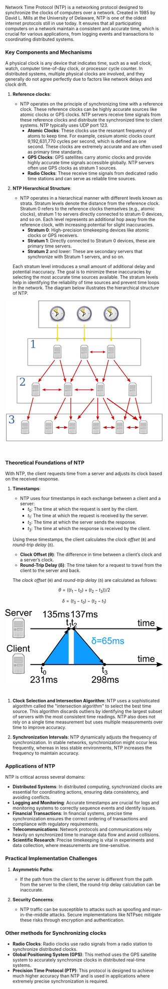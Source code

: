 Network Time Protocol (NTP) is a networking protocol designed to synchronize the clocks of computers over a network. Created in 1985 by David L. Mills at the University of Delaware, NTP is one of the oldest internet protocols still in use today. It ensures that all participating computers on a network maintain a consistent and accurate time, which is crucial for various applications, from logging events and transactions to coordinating distributed systems.


### Key Components and Mechanisms

A physical clock is any device that indicates time, such as a wall clock, watch, computer time-of-day clock, or processor cycle counter. In distributed systems, multiple physical clocks are involved, and they generally do not agree perfectly due to factors like network delays and clock drift.

1. **Reference clocks**:
   - NTP operates on the principle of synchronizing time with a reference clock. These reference clocks can be highly accurate sources like atomic clocks or GPS clocks. NTP servers receive time signals from these reference clocks and distribute the synchronized time to client systems. NTP typically uses UDP port 123.
     - **Atomic Clocks**: These clocks use the resonant frequency of atoms to keep time. For example, cesium atomic clocks count 9,192,631,770 cycles per second, which is defined as one second. These clocks are extremely accurate and are often used as primary time standards.
     - **GPS Clocks**: GPS satellites carry atomic clocks and provide highly accurate time signals accessible globally. NTP servers often use GPS clocks as stratum 1 sources.
     - **Radio Clocks**: These receive time signals from dedicated radio time stations and can serve as reliable time sources.

2. **NTP Hierarchical Structure**:
   - NTP operates in a hierarchical manner with different levels known as strata. Stratum levels denote the distance from the reference clock. Stratum 0 refers to the reference clocks themselves (e.g., atomic clocks), stratum 1 to servers directly connected to stratum 0 devices, and so on. Each level represents an additional hop away from the reference clock, with increasing potential for slight inaccuracies.
     - **Stratum 0**: High-precision timekeeping devices like atomic clocks or GPS receivers.
     - **Stratum 1**: Directly connected to Stratum 0 devices, these are primary time servers.
     - **Stratum 2** and lower: These are secondary servers that synchronize with Stratum 1 servers, and so on.

   Each stratum level introduces a small amount of additional delay and potential inaccuracy. The goal is to minimize these inaccuracies by selecting the most accurate time sources available. The stratum levels help in identifying the reliability of time sources and prevent time loops in the network. The diagram below illustrates the hierarchical structure of NTP.

[![](images/ntp-stratum.svg)](https://en.wikipedia.org/wiki/Network_Time_Protocol)

<br>


### Theoretical Foundations of NTP

With NTP, the client requests time from a server and adjusts its clock based on the received response.

1. **Timestamps**:
   - NTP uses four timestamps in each exchange between a client and a server:
     - $t_0$: The time at which the request is sent by the client.
     - $t_1$: The time at which the request is received by the server.
     - $t_2$: The time at which the server sends the response.
     - $t_3$: The time at which the response is received by the client.

   Using these timestamps, the client calculates the *clock offset* (`θ`) and *round-trip delay* (`δ`).

   - **Clock Offset (θ)**: The difference in time between a client’s clock and a server’s clock.
   - **Round-Trip Delay (δ)**: The time taken for a request to travel from the client to the server and back.

   The *clock offset* (`θ`) and *round-trip delay* (`δ`) are calculated as follows:

$$
θ = ((t_1 - t_0) + (t_2 - t_3)) / 2
$$

$$
δ =  (t_3 - t_0) - (t_2 - t_1)
$$

[![](images/ntp-theory.svg)](https://en.wikipedia.org/wiki/Network_Time_Protocol)

<br>

1. **Clock Selection and Intersection Algorithm**: NTP uses a sophisticated algorithm called the "intersection algorithm" to select the best time source. This algorithm discards outliers by identifying the largest subset of servers with the most consistent time readings. NTP also does not rely on a single time measurement but uses multiple measurements over time to improve accuracy.

2. **Synchronization Intervals**: NTP dynamically adjusts the frequency of synchronization. In stable networks, synchronization might occur less frequently, whereas in less stable environments, NTP increases the frequency to maintain accuracy.


### Applications of NTP

NTP is critical across several domains:
- **Distributed Systems**: In distributed computing, synchronized clocks are essential for coordinating actions, ensuring data consistency, and avoiding conflicts.
- **Logging and Monitoring**: Accurate timestamps are crucial for logs and monitoring systems to correctly sequence events and identify issues.
- **Financial Transactions**: In financial systems, precise time synchronization ensures the correct ordering of transactions and compliance with regulatory requirements.
- **Telecommunications**: Network protocols and communications rely heavily on synchronized time to manage data flow and avoid collisions.
- **Scientific Research**: Precise timekeeping is vital in experiments and data collection, where measurements are time-sensitive.


### Practical Implementation Challenges

1. **Asymmetric Paths**:
   - If the path from the client to the server is different from the path from the server to the client, the round-trip delay calculation can be inaccurate.

2. **Security Concerns**:
   - NTP traffic can be susceptible to attacks such as spoofing and man-in-the-middle attacks. Secure implementations like NTPsec mitigate these risks through encryption and authentication.


### Other methods for Synchronizing clocks

- **Radio Clocks**: Radio clocks use radio signals from a radio station to synchronize distributed clocks.
- **Global Positioning System (GPS)**: This method uses the GPS satellite system to accurately synchronize clocks in distributed real-time systems.
- **Precision Time Protocol (PTP)**: This protocol is designed to achieve much higher accuracy than NTP and is used in applications where extremely precise synchronization is required.

<!-- [(REF)](https://qr.ae/pKjF6L) -->
